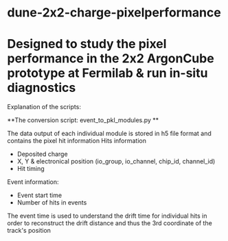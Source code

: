 # dune-2x2-charge-pixelperformance
# Designed to study the pixel performance in the 2x2 ArgonCube prototype at Fermilab & run in-situ diagnostics

Explanation of the scripts:

**The conversion script: event_to_pkl_modules.py **

The data output of each individual module is stored in h5 file format and contains the pixel hit information
  Hits information
  
  - Deposited charge
  - X, Y & electronical position (io_group, io_channel, chip_id, channel_id)
  - Hit timing
    
  Event information:
  - Event start time
  - Number of hits in events

  The event time is used to understand the drift time for individual hits in order to reconstruct the drift distance and thus the 3rd coordinate of the track's position
